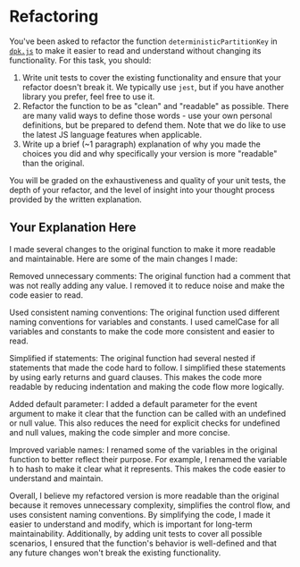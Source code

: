 # Refactoring

You've been asked to refactor the function `deterministicPartitionKey` in [`dpk.js`](dpk.js) to make it easier to read and understand without changing its functionality. For this task, you should:

1. Write unit tests to cover the existing functionality and ensure that your refactor doesn't break it. We typically use `jest`, but if you have another library you prefer, feel free to use it.
2. Refactor the function to be as "clean" and "readable" as possible. There are many valid ways to define those words - use your own personal definitions, but be prepared to defend them. Note that we do like to use the latest JS language features when applicable.
3. Write up a brief (~1 paragraph) explanation of why you made the choices you did and why specifically your version is more "readable" than the original.

You will be graded on the exhaustiveness and quality of your unit tests, the depth of your refactor, and the level of insight into your thought process provided by the written explanation.

## Your Explanation Here
I made several changes to the original function to make it more readable and maintainable. Here are some of the main changes I made:

Removed unnecessary comments: The original function had a comment that was not really adding any value. I removed it to reduce noise and make the code easier to read.

Used consistent naming conventions: The original function used different naming conventions for variables and constants. I used camelCase for all variables and constants to make the code more consistent and easier to read.

Simplified if statements: The original function had several nested if statements that made the code hard to follow. I simplified these statements by using early returns and guard clauses. This makes the code more readable by reducing indentation and making the code flow more logically.

Added default parameter: I added a default parameter for the event argument to make it clear that the function can be called with an undefined or null value. This also reduces the need for explicit checks for undefined and null values, making the code simpler and more concise.

Improved variable names: I renamed some of the variables in the original function to better reflect their purpose. For example, I renamed the variable h to hash to make it clear what it represents. This makes the code easier to understand and maintain.

Overall, I believe my refactored version is more readable than the original because it removes unnecessary complexity, simplifies the control flow, and uses consistent naming conventions. By simplifying the code, I made it easier to understand and modify, which is important for long-term maintainability. Additionally, by adding unit tests to cover all possible scenarios, I ensured that the function's behavior is well-defined and that any future changes won't break the existing functionality.